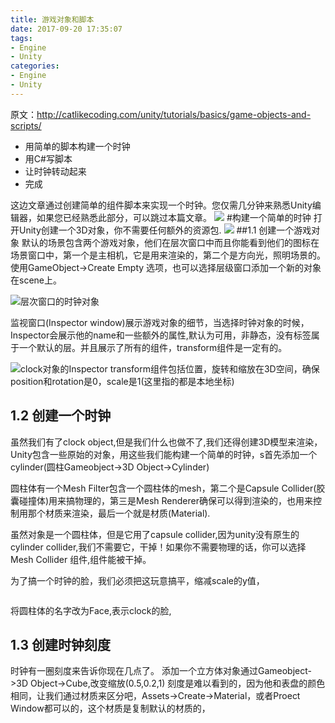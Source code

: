 ```yaml
---
title: 游戏对象和脚本
date: 2017-09-20 17:35:07
tags:
- Engine
- Unity
categories:
- Engine
- Unity
---
```

原文：http://catlikecoding.com/unity/tutorials/basics/game-objects-and-scripts/

- 用简单的脚本构建一个时钟
- 用C#写脚本
- 让时钟转动起来
- 完成

这边文章通过创建简单的组件脚本来实现一个时钟。您仅需几分钟来熟悉Unity编辑器，如果您已经熟悉此部分，可以跳过本篇文章。
![](tutorial-image.jpg)
#构建一个简单的时钟
打开Unity创建一个3D对象，你不需要任何额外的资源包.
![](default-layout.png)
##1.1 创建一个游戏对象
默认的场景包含两个游戏对象，他们在层次窗口中而且你能看到他们的图标在场景窗口中，第一个是主相机，它是用来渲染的，第二个是方向光，照明场景的。
使用GameObject->Create Empty 选项，也可以选择层级窗口添加一个新的对象在scene上。

<img src="hierarchy.png" alt="层次窗口的时钟对象">

监视窗口(Inspector window)展示游戏对象的细节，当选择时钟对象的时候，Inspector会展示他的name和一些额外的属性,默认为可用，非静态，没有标签属于一个默认的层。并且展示了所有的组件，transform组件是一定有的。

<img src="inspector.png" alt="clock对象的Inspector">
transform组件包括位置，旋转和缩放在3D空间，确保position和rotation是0，scale是1(这里指的都是本地坐标)

## 1.2 创建一个时钟

虽然我们有了clock object,但是我们什么也做不了,我们还得创建3D模型来渲染，Unity包含一些原始的对象，用这些我们能构建一个简单的时钟，s首先添加一个cylinder(圆柱Gameobject->3D Object->Cylinder)
<img src="cylinder.png" alt="">
<img src="cylinder-inspector.png" alt="">

圆柱体有一个Mesh Filter包含一个圆柱体的mesh，第二个是Capsule Collider(胶囊碰撞体)用来搞物理的，第三是Mesh Renderer确保可以得到渲染的，也用来控制用那个材质来渲染，最后一个就是材质(Material).

虽然对象是一个圆柱体，但是它用了capsule collider,因为unity没有原生的cylinder collider,我们不需要它，干掉！如果你不需要物理的话，你可以选择Mesh Collider 组件,组件能被干掉。

为了搞一个时钟的脸，我们必须把这玩意搞平，缩减scale的y值，

<img src="cylinder-scaled-scene.png" alt="">

将圆柱体的名字改为Face,表示clock的脸,
<img src="child-object.png" alt="">

## 1.3 创建时钟刻度

时钟有一圈刻度来告诉你现在几点了。
添加一个立方体对象通过Gameobject->3D Object->Cube,改变缩放(0.5,0.2,1)
刻度是难以看到的，因为他和表盘的颜色相同，让我们通过材质来区分吧，Assets->Create->Material，或者Proect Window都可以的，这个材质是复制默认的材质的，